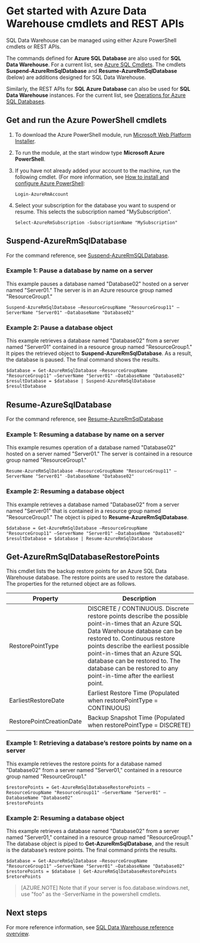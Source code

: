 <properties
   pageTitle="Get started with cmdlets in SQL Data Warehouse"
   description="Suspend and restart SQL Data Warehouse using PowerShell cmdlets"
   services="sql-data-warehouse"
   documentationCenter="NA"
   authors="sidneyh"
   manager="barbkess"
   editor=""/>

<tags
   ms.service="sql-data-warehouse"
   ms.devlang="NA"
   ms.topic="article"
   ms.tgt_pltfrm="NA"
   ms.workload="data-services"
   ms.date="01/11/2016"
   ms.author="mausher;sidneyh;barbkess;sonyama"/>

# Get started with Azure Data Warehouse cmdlets and REST APIs

SQL Data Warehouse can be managed using either Azure PowerShell cmdlets or REST APIs. 

The commands defined for **Azure SQL Database** are also used for **SQL Data Warehouse**. For a current list, see [Azure SQL Cmdlets](https://msdn.microsoft.com/library/mt574084.aspx). The cmdlets **Suspend-AzureRmSqlDatabase** and **Resume-AzureRmSqlDatabase** (below) are additions designed for SQL Data Warehouse.

Similarly, the REST APIs for **SQL Azure Database** can also be used for **SQL Data Warehouse** instances. For the current list, see [Operations for Azure SQL Databases](https://msdn.microsoft.com/library/azure/dn505719.aspx).

## Get and run the Azure PowerShell cmdlets

1. To download the Azure PowerShell module, run [Microsoft Web Platform Installer](http://go.microsoft.com/fwlink/p/?linkid=320376&clcid=0x409). 
2. To run the module, at the start window type **Microsoft Azure PowerShell**.
3. If you have not already added your account to the machine, run the following cmdlet. (For more information, see [How to install and configure Azure PowerShell]():

	```
	Login-AzureRmAccount
	```

3. Select your subscription for the database you want to suspend or resume. This selects the subscription named "MySubscription".

	```
	Select-AzureRmSubscription -SubscriptionName "MySubscription"
	```

## Suspend-AzureRmSqlDatabase

For the command reference, see [Suspend-AzureRmSQLDatabase](https://msdn.microsoft.com/library/mt619337.aspx).

### Example 1: Pause a database by name on a server

This example pauses a database named "Database02" hosted on a server named "Server01." The server is in an Azure resource group named "ResourceGroup1."

```
Suspend-AzureRmSqlDatabase –ResourceGroupName "ResourceGroup11" –ServerName "Server01" –DatabaseName "Database02"
```

### Example 2: Pause a database object

This example retrieves a database named "Database02" from a server named "Server01" contained in a resource group named "ResourceGroup1." It pipes the retrieved object to **Suspend-AzureRmSqlDatabase**. As a result, the database is paused. The final command shows the results.

```
$database = Get-AzureRmSqlDatabase –ResourceGroupName "ResourceGroup11" –ServerName "Server01" –DatabaseName "Database02"
$resultDatabase = $database | Suspend-AzureRmSqlDatabase
$resultDatabase
```

## Resume-AzureSqlDatabase

For the command reference, see [Resume-AzureRmSqlDatabase](https://msdn.microsoft.com/library/mt619347.aspx)

### Example 1: Resuming a database by name on a server

This example resumes operation of a database named "Database02" hosted on a server named "Server01." The server is contained in a resource group named "ResourceGroup1."

```
Resume-AzureRmSqlDatabase –ResourceGroupName "ResourceGroup11" –ServerName "Server01" -DatabaseName "Database02"
```

### Example 2: Resuming a database object

This example retrieves a database named "Database02" from a server named "Server01" that is contained in a resource group named "ResourceGroup1." The object is piped to **Resume-AzureRmSqlDatabase**. 

```
$database = Get-AzureRmSqlDatabase –ResourceGroupName "ResourceGroup11" –ServerName "Server01" –DatabaseName "Database02"
$resultDatabase = $database | Resume-AzureRmSqlDatabase
```

## Get-AzureRmSqlDatabaseRestorePoints

This cmdlet lists the backup restore points for an Azure SQL Data Warehouse database. The restore points are used to restore the database.
The properties for the returned object are as follows.

Property|Description
---|---
RestorePointType|DISCRETE / CONTINUOUS. Discrete restore points describe the possible point-in-times that an Azure SQL Data Warehouse database can be restored to. Continuous restore points describe the earliest possible point-in-times that an Azure SQL database can be restored to. The database can be restored to any point-in-time after the earliest point.
EarliestRestoreDate|Earliest Restore Time (Populated when restorePointType = CONTINUOUS)
RestorePointCreationDate |Backup Snapshot Time (Populated when restorePointType = DISCRETE)

### Example 1: Retrieving a database’s restore points by name on a server
This example retrieves the restore points for a database named "Database02" from a server named "Server01," contained in a resource group named "ResourceGroup1."

```	
$restorePoints = Get-AzureRmSqlDatabaseRestorePoints –ResourceGroupName "ResourceGroup11" –ServerName "Server01" –DatabaseName "Database02"
$restorePoints
```


### Example 2: Resuming a database object

This example retrieves a database named "Database02" from a server named "Server01," contained in a resource group named "ResourceGroup1." The database object is piped to **Get-AzureRmSqlDatabase**, and the result is the database’s restore points. The final command prints the results.

```
$database = Get-AzureRmSqlDatabase –ResourceGroupName "ResourceGroup11" –ServerName "Server01" –DatabaseName "Database02"
$restorePoints = $database | Get-AzureRmSqlDatabaseRestorePoints
$retorePoints
```


> [AZURE.NOTE] Note that if your server is foo.database.windows.net, use "foo" as the -ServerName in the powershell cmdlets.


## Next steps
For more reference information, see [SQL Data Warehouse reference overview][].

<!--Image references-->

<!--Article references-->
[SQL Data Warehouse reference overview]: sql-data-warehouse-overview-reference.md
[How to install and configure Azure PowerShell]: ../articles/powershell-install-configure.md

<!--MSDN references-->


<!--Other Web references-->
[gog]: http://google.com/
[yah]: http://search.yahoo.com/
[msn]: http://search.msn.com/
